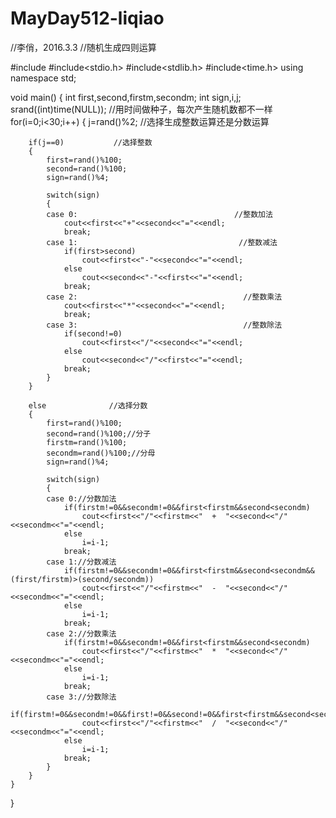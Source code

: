 # MayDay512-liqiao
//李俏，2016.3.3
//随机生成四则运算

#include<iostream>
#include<stdio.h>
#include<stdlib.h>
#include<time.h>
using namespace std;

void main()
{
	int first,second,firstm,secondm;
	int sign,i,j;
	srand((int)time(NULL)); //用时间做种子，每次产生随机数都不一样
	for(i=0;i<30;i++)
	{
		j=rand()%2;        //选择生成整数运算还是分数运算

		if(j==0)           //选择整数
		{
			first=rand()%100;
			second=rand()%100;
			sign=rand()%4;

			switch(sign)
			{
			case 0:                                   //整数加法
				cout<<first<<"+"<<second<<"="<<endl;
				break;
			case 1:                                    //整数减法
				if(first>second)
					cout<<first<<"-"<<second<<"="<<endl;
				else
					cout<<second<<"-"<<first<<"="<<endl;
				break;
			case 2:                                     //整数乘法
				cout<<first<<"*"<<second<<"="<<endl;
				break; 
			case 3:                                     //整数除法
				if(second!=0)
					cout<<first<<"/"<<second<<"="<<endl;
				else
					cout<<second<<"/"<<first<<"="<<endl;
				break;
			}
		}

		else              //选择分数
		{
			first=rand()%100;
			second=rand()%100;//分子
			firstm=rand()%100;
			secondm=rand()%100;//分母
			sign=rand()%4;

			switch(sign)
			{
			case 0://分数加法
				if(firstm!=0&&secondm!=0&&first<firstm&&second<secondm)
					cout<<first<<"/"<<firstm<<"  +  "<<second<<"/"<<secondm<<"="<<endl;
				else
					i=i-1;
				break;
			case 1://分数减法
				if(firstm!=0&&secondm!=0&&first<firstm&&second<secondm&&(first/firstm)>(second/secondm))
					cout<<first<<"/"<<firstm<<"  -  "<<second<<"/"<<secondm<<"="<<endl;
				else
					i=i-1;
				break;
			case 2://分数乘法
				if(firstm!=0&&secondm!=0&&first<firstm&&second<secondm)
					cout<<first<<"/"<<firstm<<"  *  "<<second<<"/"<<secondm<<"="<<endl;
				else
					i=i-1;
				break;
			case 3://分数除法
				if(firstm!=0&&secondm!=0&&first!=0&&second!=0&&first<firstm&&second<secondm)
					cout<<first<<"/"<<firstm<<"  /  "<<second<<"/"<<secondm<<"="<<endl;
				else
					i=i-1;
				break;
			}
		}
	}
} 
